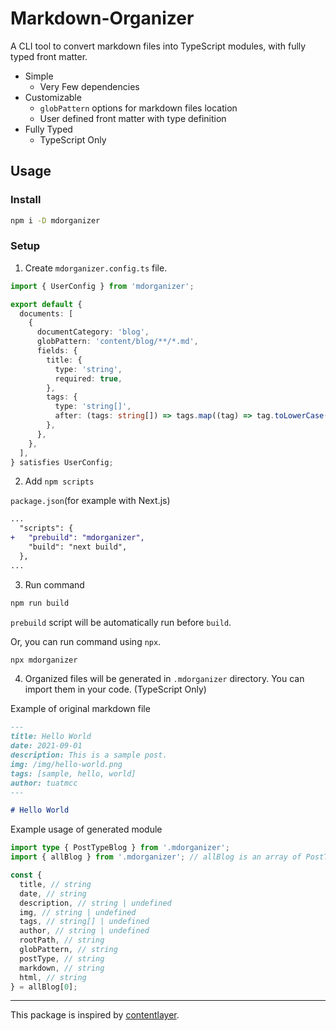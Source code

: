 # Markdown-Organizer

A CLI tool to convert markdown files into TypeScript modules, with fully typed front matter.

- Simple
  - Very Few dependencies
- Customizable
  - `globPattern` options for markdown files location
  - User defined front matter with type definition
- Fully Typed
  - TypeScript Only

## Usage

### Install

```sh
npm i -D mdorganizer
```

### Setup

1. Create `mdorganizer.config.ts` file.

```ts
import { UserConfig } from 'mdorganizer';

export default {
  documents: [
    {
      documentCategory: 'blog',
      globPattern: 'content/blog/**/*.md',
      fields: {
        title: {
          type: 'string',
          required: true,
        },
        tags: {
          type: 'string[]',
          after: (tags: string[]) => tags.map((tag) => tag.toLowerCase()),
        },
      },
    },
  ],
} satisfies UserConfig;
```

2. Add `npm scripts`

`package.json`(for example with Next.js)

```diff
...
  "scripts": {
+   "prebuild": "mdorganizer",
    "build": "next build",
  },
...
```

3. Run command

```sh
npm run build
```

`prebuild` script will be automatically run before `build`.

Or, you can run command using `npx`.

```sh
npx mdorganizer
```

4. Organized files will be generated in `.mdorganizer` directory. You can import them in your code. (TypeScript Only)

Example of original markdown file

```md
---
title: Hello World
date: 2021-09-01
description: This is a sample post.
img: /img/hello-world.png
tags: [sample, hello, world]
author: tuatmcc
---

# Hello World
```

Example usage of generated module

```ts
import type { PostTypeBlog } from '.mdorganizer';
import { allBlog } from '.mdorganizer'; // allBlog is an array of PostTypeBlog

const {
  title, // string
  date, // string
  description, // string | undefined
  img, // string | undefined
  tags, // string[] | undefined
  author, // string | undefined
  rootPath, // string
  globPattern, // string
  postType, // string
  markdown, // string
  html, // string
} = allBlog[0];
```

---

This package is inspired by [contentlayer](https://contentlayer.dev/).
